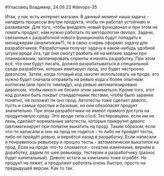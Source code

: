 #Уласовец Владимир, 24.09.23
#devops-35

Итак, у нас есть интернет магазин.
В данный момент наша задача - наладить процессы внутри продукта, чтобы он работал устойчиво и развивался.
Для того, чтобы внедрять новый функционал и при этом не ломать продукт, нам нужно работать по методологии devops.
Задачи, связанные с разработкой нового функционала будут попадать к менеджерам (аналитикам?), те в свою очереь оформят задачу для разработчиков.
Разработчики получат задачу в какой-нибудь удобной штуке вроде Jira, где они смогут разбить её на мелкие задачи при планировании, запланировать спринты и начать разработку.
При этом всё, что они будут писать, должно разрабатываться в специальной среде разработки, которая имитирует прод, это будет настроено девопсом.
Затем, когда готовый код захотят использовать на проде, его нужно будет сначала отправить на ревью кода к более опытным коллегам (или просто тимлиду),
код ревью автоматизировано девопсом, чтобы никого не бесило этим заниматься.
Кроме того, этот код должен быть покрыт стандартными тестами, чтобы было заранее понятно, не положит ли оно прод.
Автотесты тоже сделает девопс, пусть и самые простые и базовые, но они обезопасят продукт значительно.
При этом разработчики не имеют прямого доступа на продуктивную среду. Это вроде типа ci\cd.
Тестировщики, если им не лень, сделают нормальные автотесты, которые прикрутит девопс (автоматизирует при попытке выкатить на прод).
Таким образом, если что-то написали и оно на прод не годится - то либо не пройдёт тесты, либо не пройдёт ревью, и вернётся назад в разработку.
Если написали и понравилось ревьюеру и прошло тесты - автоматически выкатится на прод. Если на проде что-то сломается - откатим изменения, вернём в доработку,
дадим по шее ревьюеру, тестерам и разработчику (разнос будет капитальный). Девопс кстати за компанию тоже огребёт. Но продукт не ляжет, а продолжит работать очень быстро, просто на предыдущей версии.
Как то так.
